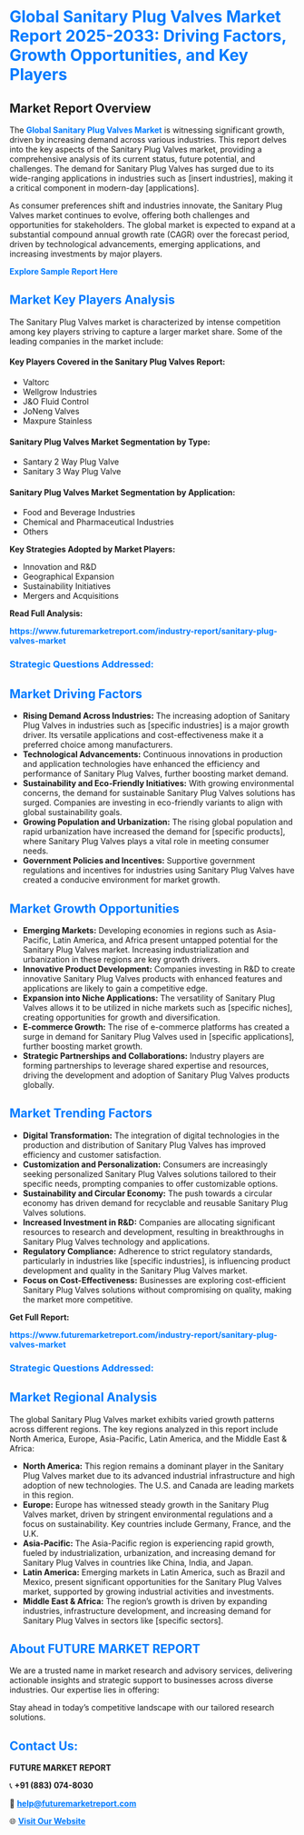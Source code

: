 <h1 style="color: #007BFF;">Global Sanitary Plug Valves Market Report 2025-2033: Driving Factors, Growth Opportunities, and Key Players</h1>

<section id="overview">
<h2>Market Report Overview</h2>
<p>The <a href="https://www.futuremarketreport.com/industry-report/sanitary-plug-valves-market" style="color: #007BFF; text-decoration: none;"><strong>Global Sanitary Plug Valves Market</strong></a> is witnessing significant growth, driven by increasing demand across various industries. This report delves into the key aspects of the Sanitary Plug Valves market, providing a comprehensive analysis of its current status, future potential, and challenges. The demand for Sanitary Plug Valves has surged due to its wide-ranging applications in industries such as [insert industries], making it a critical component in modern-day [applications].</p>
<p>As consumer preferences shift and industries innovate, the Sanitary Plug Valves market continues to evolve, offering both challenges and opportunities for stakeholders. The global market is expected to expand at a substantial compound annual growth rate (CAGR) over the forecast period, driven by technological advancements, emerging applications, and increasing investments by major players.</p>
</section>

<section id="overview">
<p><a href="https://www.futuremarketreport.com/request-sample/reportId=29203" style="color: #007BFF; text-decoration: none;"><strong>Explore Sample Report Here</strong></a></p>
</section>

<section id="key-players">
<h2 style="color: #007BFF;">Market Key Players Analysis</h2>
<p>The Sanitary Plug Valves market is characterized by intense competition among key players striving to capture a larger market share. Some of the leading companies in the market include:</p>
<h4>Key Players Covered in the Sanitary Plug Valves Report:</h4>
<ul><li>Valtorc</li><li>Wellgrow Industries</li><li>J&amp;O Fluid Control</li><li>JoNeng Valves</li><li>Maxpure Stainless</li></ul>
<h4>Sanitary Plug Valves Market Segmentation by Type:</h4>
<ul><li>Santary 2 Way Plug Valve</li><li>Sanitary 3 Way Plug Valve</li></ul>

<h4>Sanitary Plug Valves Market Segmentation by Application:</h4>
<ul><li>Food and Beverage Industries</li><li>Chemical and Pharmaceutical Industries</li><li>Others</li></ul>
<p><strong>Key Strategies Adopted by Market Players:</strong></p>
<ul>
<li>Innovation and R&D</li>
<li>Geographical Expansion</li>
<li>Sustainability Initiatives</li>
<li>Mergers and Acquisitions</li>
</ul>
</section>

<section>
<p><strong>Read Full Analysis: </strong></p><a href="https://www.futuremarketreport.com/industry-report/sanitary-plug-valves-market" style="color: #007BFF; text-decoration: none;"><strong>https://www.futuremarketreport.com/industry-report/sanitary-plug-valves-market</strong></a>
<h3 style="color: #007BFF;">Strategic Questions Addressed:</h3>
</section>

<section id="driving-factors">
<h2 style="color: #007BFF;">Market Driving Factors</h2>
<ul>
<li><strong>Rising Demand Across Industries:</strong> The increasing adoption of Sanitary Plug Valves in industries such as [specific industries] is a major growth driver. Its versatile applications and cost-effectiveness make it a preferred choice among manufacturers.</li>
<li><strong>Technological Advancements:</strong> Continuous innovations in production and application technologies have enhanced the efficiency and performance of Sanitary Plug Valves, further boosting market demand.</li>
<li><strong>Sustainability and Eco-Friendly Initiatives:</strong> With growing environmental concerns, the demand for sustainable Sanitary Plug Valves solutions has surged. Companies are investing in eco-friendly variants to align with global sustainability goals.</li>
<li><strong>Growing Population and Urbanization:</strong> The rising global population and rapid urbanization have increased the demand for [specific products], where Sanitary Plug Valves plays a vital role in meeting consumer needs.</li>
<li><strong>Government Policies and Incentives:</strong> Supportive government regulations and incentives for industries using Sanitary Plug Valves have created a conducive environment for market growth.</li>
</ul>
</section>

<section id="growth-opportunities">
<h2 style="color: #007BFF;">Market Growth Opportunities</h2>
<ul>
<li><strong>Emerging Markets:</strong> Developing economies in regions such as Asia-Pacific, Latin America, and Africa present untapped potential for the Sanitary Plug Valves market. Increasing industrialization and urbanization in these regions are key growth drivers.</li>
<li><strong>Innovative Product Development:</strong> Companies investing in R&D to create innovative Sanitary Plug Valves products with enhanced features and applications are likely to gain a competitive edge.</li>
<li><strong>Expansion into Niche Applications:</strong> The versatility of Sanitary Plug Valves allows it to be utilized in niche markets such as [specific niches], creating opportunities for growth and diversification.</li>
<li><strong>E-commerce Growth:</strong> The rise of e-commerce platforms has created a surge in demand for Sanitary Plug Valves used in [specific applications], further boosting market growth.</li>
<li><strong>Strategic Partnerships and Collaborations:</strong> Industry players are forming partnerships to leverage shared expertise and resources, driving the development and adoption of Sanitary Plug Valves products globally.</li>
</ul>
</section>

<section id="trending-factors">
<h2 style="color: #007BFF;">Market Trending Factors</h2>
<ul>
<li><strong>Digital Transformation:</strong> The integration of digital technologies in the production and distribution of Sanitary Plug Valves has improved efficiency and customer satisfaction.</li>
<li><strong>Customization and Personalization:</strong> Consumers are increasingly seeking personalized Sanitary Plug Valves solutions tailored to their specific needs, prompting companies to offer customizable options.</li>
<li><strong>Sustainability and Circular Economy:</strong> The push towards a circular economy has driven demand for recyclable and reusable Sanitary Plug Valves solutions.</li>
<li><strong>Increased Investment in R&D:</strong> Companies are allocating significant resources to research and development, resulting in breakthroughs in Sanitary Plug Valves technology and applications.</li>
<li><strong>Regulatory Compliance:</strong> Adherence to strict regulatory standards, particularly in industries like [specific industries], is influencing product development and quality in the Sanitary Plug Valves market.</li>
<li><strong>Focus on Cost-Effectiveness:</strong> Businesses are exploring cost-efficient Sanitary Plug Valves solutions without compromising on quality, making the market more competitive.</li>
</ul>
</section>

<section>
<p><strong>Get Full Report: </strong></p><a href="https://www.futuremarketreport.com/industry-report/sanitary-plug-valves-market" style="color: #007BFF; text-decoration: none;"><strong>https://www.futuremarketreport.com/industry-report/sanitary-plug-valves-market</strong></a>
<h3 style="color: #007BFF;">Strategic Questions Addressed:</h3>
</section>


<section id="regional-analysis">
<h2 style="color: #007BFF;">Market Regional Analysis</h2>
<p>The global Sanitary Plug Valves market exhibits varied growth patterns across different regions. The key regions analyzed in this report include North America, Europe, Asia-Pacific, Latin America, and the Middle East & Africa:</p>
<ul>
<li><strong>North America:</strong> This region remains a dominant player in the Sanitary Plug Valves market due to its advanced industrial infrastructure and high adoption of new technologies. The U.S. and Canada are leading markets in this region.</li>
<li><strong>Europe:</strong> Europe has witnessed steady growth in the Sanitary Plug Valves market, driven by stringent environmental regulations and a focus on sustainability. Key countries include Germany, France, and the U.K.</li>
<li><strong>Asia-Pacific:</strong> The Asia-Pacific region is experiencing rapid growth, fueled by industrialization, urbanization, and increasing demand for Sanitary Plug Valves in countries like China, India, and Japan.</li>
<li><strong>Latin America:</strong> Emerging markets in Latin America, such as Brazil and Mexico, present significant opportunities for the Sanitary Plug Valves market, supported by growing industrial activities and investments.</li>
<li><strong>Middle East & Africa:</strong> The region’s growth is driven by expanding industries, infrastructure development, and increasing demand for Sanitary Plug Valves in sectors like [specific sectors].</li>
</ul>
</section>

<footer>
<h2 style="color: #007BFF;">About FUTURE MARKET REPORT</h2>
<p>We are a trusted name in market research and advisory services, delivering actionable insights and strategic support to businesses across diverse industries. Our expertise lies in offering:</p>

<p>Stay ahead in today’s competitive landscape with our tailored research solutions.</p>

<h2 style="color: #007BFF;">Contact Us:</h2>
<p><strong>FUTURE MARKET REPORT</strong></p>
<p>📞 <strong>+91 (883) 074-8030</strong></p>
<p>📧 <strong><a href="mailto:help@futuremarketreport.com" style="color: #007BFF;">help@futuremarketreport.com</a></strong></p>
<p>🌐 <strong><a href="https://www.futuremarketreport.com/" style="color: #007BFF;">Visit Our Website</a></strong></p>
</footer>